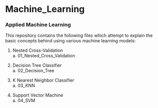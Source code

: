 # Machine_Learning
### Applied Machine Learning

This repository contains the following files which attempt to explain the basic concepts behind using various machine learning models:

1. Nested Cross-Validation  
  a. 01_Nested_Cross_Validation  
  
2. Decision Tree Classifier  
  a. 02_Decision_Tree  
  
3. K Nearest Neighbor Classifier  
  a. 03_KNN  
  
4. Support Vector Machine  
  a. 04_SVM  

